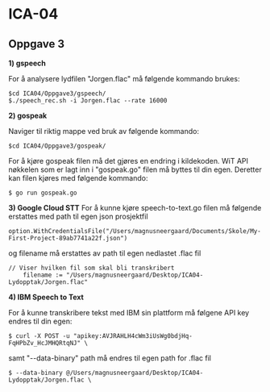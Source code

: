 # ICA-04

## Oppgave 3


**1) gspeech**

For å analysere lydfilen "Jorgen.flac" må følgende kommando brukes:

```
$cd ICA04/Oppgave3/gspeech/
$./speech_rec.sh -i Jorgen.flac --rate 16000
```



**2) gospeak**

Naviger til riktig mappe ved bruk av følgende kommando:

```
$cd ICA04/Oppgave3/gospeak/
```
For å kjøre gospeak filen må det gjøres en endring i kildekoden. WiT API nøkkelen som er lagt inn i "gospeak.go" filen må byttes til din egen. Deretter kan filen kjøres med følgende kommando:
```
$ go run gospeak.go
```


**3) Google Cloud STT**
For å kunne kjøre speech-to-text.go filen må følgende erstattes med path til egen json prosjektfil

```
option.WithCredentialsFile("/Users/magnusneergaard/Documents/Skole/My-First-Project-89ab7741a22f.json")
```

og filename må erstattes av path til egen nedlastet .flac fil

```
// Viser hvilken fil som skal bli transkribert
	filename := "/Users/magnusneergaard/Desktop/ICA04-Lydopptak/Jorgen.flac"
```



**4) IBM Speech to Text**

For å kunne transkribere tekst med IBM sin plattform må følgene API key endres til din egen:

```
$ curl -X POST -u "apikey:AVJRAHLH4cWm3iUsWg0bdjHq-FqHPbZv_HcJMHQRtqNJ" \
```
samt "--data-binary" path må endres til egen path for .flac fil
```
$ --data-binary @/Users/magnusneergaard/Desktop/ICA04-Lydopptak/Jorgen.flac \
```
